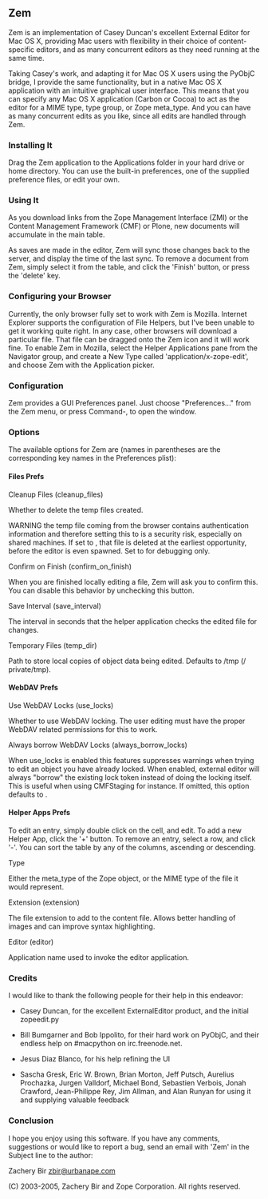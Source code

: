 ## Zem

Zem is an implementation of Casey Duncan's excellent External Editor
for Mac OS X, providing Mac users with flexibility in their choice of
content-specific editors, and as many concurrent editors as they need
running at the same time.

Taking Casey's work, and adapting it for Mac OS X users using the
PyObjC bridge, I provide the same functionality, but in a native Mac
OS X application with an intuitive graphical user interface. This
means that you can specify any Mac OS X application (Carbon or Cocoa)
to act as the editor for a MIME type, type group, or Zope
meta_type. And you can have as many concurrent edits as you like,
since all edits are handled through Zem.

### Installing It

Drag the Zem application to the Applications folder in your
hard drive or home directory. You can use the built-in preferences,
one of the supplied preference files, or edit your own.

### Using It

As you download links from the Zope Management Interface (ZMI) or the
Content Management Framework (CMF) or Plone, new documents will
accumulate in the main table.

As saves are made in the editor, Zem will sync those changes back to
the server, and display the time of the last sync. To remove a
document from Zem, simply select it from the table, and click the
'Finish' button, or press the 'delete' key.

### Configuring your Browser

Currently, the only browser fully set to work with Zem is
Mozilla. Internet Explorer supports the configuration of File Helpers,
but I've been unable to get it working quite right. In any case, other
browsers will download a particular file. That file can be dragged
onto the Zem icon and it will work fine. To enable Zem in Mozilla,
select the Helper Applications pane from the Navigator group, and
create a New Type called 'application/x-zope-edit', and choose Zem
with the Application picker.

### Configuration

Zem provides a GUI Preferences panel. Just choose "Preferences..."
from the Zem menu, or press Command-, to open the window.

### Options

The available options for Zem are (names in parentheses are the
corresponding key names in the Preferences plist):

#### Files Prefs

Cleanup Files (cleanup_files)

  Whether to delete the temp files created.

  WARNING the temp file coming from the browser contains
  authentication information and therefore setting this to <false/>
  is a security risk, especially on shared machines. If set to
  <true/>, that file is deleted at the earliest opportunity, before
  the editor is even spawned. Set to <false /> for debugging only.

Confirm on Finish (confirm_on_finish)

  When you are finished locally editing a file, Zem will ask you to
  confirm this. You can disable this behavior by unchecking this
  button.

Save Interval (save_interval)

  The interval in seconds that the helper application checks the
  edited file for changes.

Temporary Files (temp_dir)

  Path to store local copies of object data being edited. Defaults
  to /tmp (/ private/tmp).

#### WebDAV Prefs

Use WebDAV Locks (use_locks)

  Whether to use WebDAV locking. The user editing must have the
  proper WebDAV related permissions for this to work.

Always borrow WebDAV Locks (always_borrow_locks)

  When use_locks is enabled this features suppresses warnings when
  trying to edit an object you have already locked. When enabled,
  external editor will always "borrow" the existing lock token
  instead of doing the locking itself. This is useful when using
  CMFStaging for instance. If omitted, this option defaults to
  <false/>.

#### Helper Apps Prefs

To edit an entry, simply double click on the cell, and edit. To add a
new Helper App, click the '+' button. To remove an entry, select a
row, and click '-'. You can sort the table by any of the columns,
ascending or descending.

Type

  Either the meta_type of the Zope object, or the MIME type of the
  file it would represent.

Extension (extension)

  The file extension to add to the content file. Allows better
  handling of images and can improve syntax highlighting.

Editor (editor)

  Application name used to invoke the editor application.

### Credits

I would like to thank the following people for their help in this
endeavor:

  - Casey Duncan, for the excellent ExternalEditor product, and the
    initial zopeedit.py

  - Bill Bumgarner and Bob Ippolito, for their hard work on PyObjC,
    and their endless help on #macpython on irc.freenode.net.

  - Jesus Diaz Blanco, for his help refining the UI

  - Sascha Gresk, Eric W. Brown, Brian Morton, Jeff Putsch, Aurelius
    Prochazka, Jurgen Valldorf, Michael Bond, Sebastien Verbois, Jonah
    Crawford, Jean-Philippe Rey, Jim Allman, and Alan Runyan for using
    it and supplying valuable feedback

### Conclusion

I hope you enjoy using this software. If you have any comments,
suggestions or would like to report a bug, send an email with 'Zem' in
the Subject line to the author:

Zachery Bir <zbir@urbanape.com>

(C) 2003-2005, Zachery Bir and Zope Corporation. All rights reserved.

